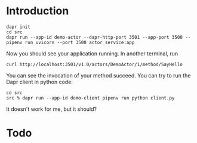 # Introduction 


```
dapr init
cd src
dapr run --app-id demo-actor --dapr-http-port 3501 --app-port 3500 -- pipenv run uvicorn --port 3500 actor_service:app
```

Now you should see your application running. In another terminal, run
```
curl http://localhost:3501/v1.0/actors/DemoActor/1/method/SayHello     
```
You can see the invocation of your method succeed. You can try to run the Dapr client in python code:

```
cd src
src % dapr run --app-id demo-client pipenv run python client.py
```
It doesn't work for me, but it should?

# Todo
